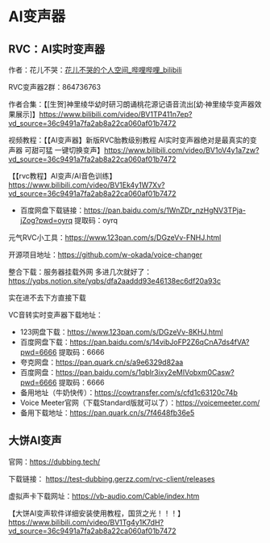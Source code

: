 # AI变声器

## RVC：AI实时变声器

作者：花儿不哭：[花儿不哭的个人空间_哔哩哔哩_bilibili](https://space.bilibili.com/5760446)

RVC变声器2群：864736763

作者合集：【[生贺]神里绫华幼时研习朗诵桃花源记语音流出[幼·神里绫华变声器效果展示]】<https://www.bilibili.com/video/BV1TP411n7ep?vd_source=36c9491a7fa2ab8a22ca060af01b7472>

视频教程：【【AI变声器】新版RVC胎教级别教程 AI实时变声器绝对是最真实的变声器 可甜可猛 一键切换变声】<https://www.bilibili.com/video/BV1oV4y1a7zw?vd_source=36c9491a7fa2ab8a22ca060af01b7472>

【【rvc教程】AI变声/AI音色训练】https://www.bilibili.com/video/BV1Ek4y1W7Xv?vd_source=36c9491a7fa2ab8a22ca060af01b7472

- 百度网盘下载链接：https://pan.baidu.com/s/1WnZDr_nzHgNV3TPja-jZog?pwd=oyrq     提取码：oyrq 

元气RVC小工具：<https://www.123pan.com/s/DGzeVv-FNHJ.html>

开源项目地址：<https://github.com/w-okada/voice-changer>

整合下载：服务器挂载外网 多进几次就好了：<https://yqbs.notion.site/yqbs/dfa2aaddd93e46138ec6df20a93c>

实在进不去下方直接下载

VC音转实时变声器下载地址：

- 123网盘下载：<https://www.123pan.com/s/DGzeVv-8KHJ.html>
- 百度网盘下载：<https://pan.baidu.com/s/14vibJoFP2Z6qCnA7ds4fVA?pwd=6666>    提取码：6666
- 夸克网盘：<https://pan.quark.cn/s/a9e6329d82aa>
- 百度网盘：<https://pan.baidu.com/s/1qbIr3ixy2eMIVobxm0Casw?pwd=6666>     提取码：6666
- 备用地址（牛奶快传）：<https://cowtransfer.com/s/cfd1c63120c74b>
- Voice Meeter官网（下载Standard版就可以了）：<https://voicemeeter.com/>
- 备用下载地址：<https://pan.quark.cn/s/7f4648fb36e5>

## 大饼AI变声

官网：<https://dubbing.tech/>

下载链接： <https://test-dubbing.gerzz.com/rvc-client/releases>

虚拟声卡下载网址：<https://vb-audio.com/Cable/index.htm>

【大饼AI变声软件详细安装使用教程，国货之光！！！】<https://www.bilibili.com/video/BV1Tg4y1K7dH?vd_source=36c9491a7fa2ab8a22ca060af01b7472>
